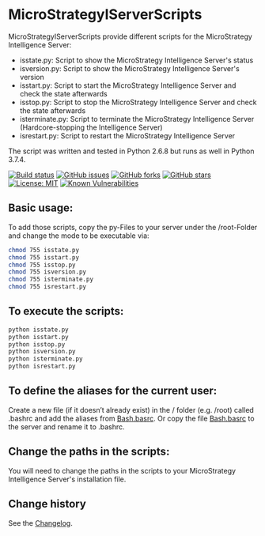 MicroStrategyIServerScripts
====================================

MicroStrategyIServerScripts provide different scripts for the MicroStrategy Intelligence Server:
<ul>
<li>isstate.py:	Script to show the MicroStrategy Intelligence Server's status</li>
<li>isversion.py: Script to show the MicroStrategy Intelligence Server's version</li>
<li>isstart.py:	Script to start the MicroStrategy Intelligence Server and check the state afterwards</li>
<li>isstop.py: Script to stop the MicroStrategy Intelligence Server and check the state afterwards</li>
<li>isterminate.py: Script to terminate the MicroStrategy Intelligence Server (Hardcore-stopping the Intelligence Server)</li>
<li>isrestart.py:	Script to restart the MicroStrategy Intelligence Server</li>
</ul>

The script was written and tested in Python 2.6.8 but runs as well in Python 3.7.4.

[![Build status](https://ci.appveyor.com/api/projects/status/h9n6uochm3mu3o2p?svg=true)](https://ci.appveyor.com/project/SeppPenner/microstrategyiserverscripts)
[![GitHub issues](https://img.shields.io/github/issues/SeppPenner/MicroStrategyIServerScripts.svg)](https://github.com/SeppPenner/MicroStrategyIServerScripts/issues)
[![GitHub forks](https://img.shields.io/github/forks/SeppPenner/MicroStrategyIServerScripts.svg)](https://github.com/SeppPenner/MicroStrategyIServerScripts/network)
[![GitHub stars](https://img.shields.io/github/stars/SeppPenner/MicroStrategyIServerScripts.svg)](https://github.com/SeppPenner/MicroStrategyIServerScripts/stargazers)
[![License: MIT](https://img.shields.io/badge/License-MIT-blue.svg)](https://raw.githubusercontent.com/SeppPenner/MicroStrategyIServerScripts/master/License.txt)
[![Known Vulnerabilities](https://snyk.io/test/github/SeppPenner/MicroStrategyIServerScripts/badge.svg)](https://snyk.io/test/github/SeppPenner/MicroStrategyIServerScripts) 

## Basic usage:
To add those scripts, copy the py-Files to your server under the /root-Folder and change the mode
to be executable via:
```bash
chmod 755 isstate.py
chmod 755 isstart.py
chmod 755 isstop.py
chmod 755 isversion.py
chmod 755 isterminate.py
chmod 755 isrestart.py
```

## To execute the scripts:
```python
python isstate.py
python isstart.py
python isstop.py
python isversion.py
python isterminate.py
python isrestart.py
```

## To define the aliases for the current user:
Create a new file (if it doesn’t already exist) in the /<username> folder (e.g. /root) called .bashrc and add the aliases from [Bash.basrc](https://github.com/SeppPenner/MicroStrategyIServerScripts/blob/master/Bash.bashrc).
Or copy the file [Bash.basrc](https://github.com/SeppPenner/MicroStrategyIServerScripts/blob/master/Bash.bashrc) to the server and rename it to .bashrc.

## Change the paths in the scripts:
You will need to change the paths in the scripts to your MicroStrategy Intelligence Server's installation file.

Change history
--------------

See the [Changelog](https://github.com/SeppPenner/MicroStrategyIServerScripts/blob/master/Changelog.md).
